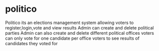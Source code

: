 # politico
Politico its an elections management system allowing voters to register,login,vote and view results
Admin can create and delete political parties
Admin can also create and delete different political offices
voters can only vote for one candidate per office
voters to see results of candidates they voted for
